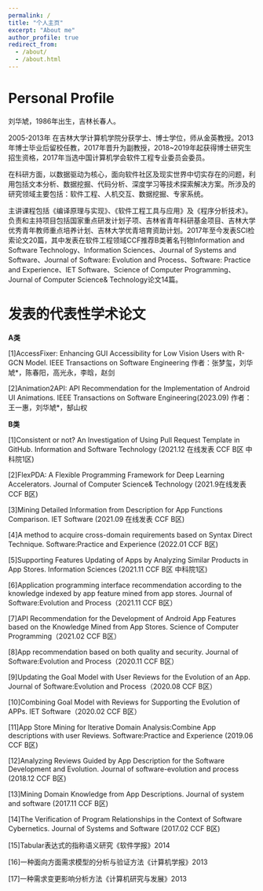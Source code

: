 ```yaml
---
permalink: /
title: "个人主页"
excerpt: "About me"
author_profile: true
redirect_from: 
  - /about/
  - /about.html
---
```

Personal Profile
======
刘华虓，1986年出生，吉林长春人。

2005-2013年 在吉林大学计算机学院分获学士、博士学位，师从金英教授。2013年博士毕业后留校任教，2017年晋升为副教授，2018~2019年起获得博士研究生招生资格，2017年当选中国计算机学会软件工程专业委员会委员。

在科研方面，以数据驱动为核心，面向软件社区及现实世界中切实存在的问题，利用包括文本分析、数据挖掘、代码分析、深度学习等技术探索解决方案。所涉及的研究领域主要包括：软件工程、人机交互、数据挖掘、专家系统。

主讲课程包括《编译原理与实现》、《软件工程工具与应用》及《程序分析技术》。负责和主持项目包括国家重点研发计划子项、吉林省青年科研基金项目、吉林大学优秀青年教师重点培养计划、吉林大学优青培育资助计划。2017年至今发表SCI检索论文20篇，其中发表在软件工程领域CCF推荐B类著名刊物Information and Software Technology、Information Sciences、Journal of Systems and Software、Journal of Software: Evolution and Process、Software: Practice and Experience、IET Software、Science of Computer Programming、Journal of Computer Science& Technology论文14篇。 

发表的代表性学术论文
======
**A类**

[1]AccessFixer: Enhancing GUI Accessibility for Low Vision Users with R-GCN Model. IEEE Transactions on Software Engineering
作者：张梦玺，刘华虓*，陈春阳，高光永，李晗，赵剑

[2]Animation2API: API Recommendation for the Implementation of Android UI Animations. IEEE Transactions on Software Engineering(2023.09)
作者：王一惠，刘华虓*，郜山权

**B类**

[1]Consistent or not? An Investigation of Using Pull Request Template in GitHub.  Information and Software Technology  (2021.12 在线发表 CCF B区 中科院1区)

[2]FlexPDA: A Flexible Programming Framework for Deep Learning Accelerators.  Journal of Computer Science& Technology  (2021.9在线发表 CCF B区)

[3]Mining Detailed Information from Description for App Functions Comparison.  IET Software  (2021.09 在线发表 CCF B区)

[4]A method to acquire cross-domain requirements based on Syntax Direct Technique.  Software:Practice and Experience  (2022.01 CCF B区)

[5]Supporting Features Updating of Apps by Analyzing Similar Products in App Stores. Information Sciences  (2021.11 CCF B区 中科院1区)

[6]Application programming interface recommendation according to the knowledge indexed by app feature mined from app stores. Journal of Software:Evolution and Process（2021.11 CCF B区）

[7]API Recommendation for the Development of Android App Features based on the Knowledge Mined from App Stores. Science of Computer Programming（2021.02 CCF B区）

[8]App recommendation based on both quality and security. Journal of Software:Evolution and Process（2020.11 CCF B区）

[9]Updating the Goal Model with User Reviews for the Evolution of an App. Journal of Software:Evolution and Process（2020.08 CCF B区）

[10]Combining Goal Model with Reviews for Supporting the Evolution of APPs. IET Software（2020.02 CCF B区）

[11]App Store Mining for Iterative Domain Analysis:Combine App descriptions with user Reviews. Software:Practice and Experience (2019.06 CCF B区)

[12]Analyzing Reviews Guided by App Description for the Software Development and Evolution. Journal of software-evolution and process (2018.12 CCF B区) 

[13]Mining Domain Knowledge from App Descriptions. Journal of system and software (2017.11 CCF B区)

[14]The Verification of Program Relationships in the Context of Software Cybernetics. Journal of Systems and Software (2017.02 CCF B区)

[15]Tabular表达式的指称语义研究《软件学报》2014

[16]一种面向方面需求模型的分析与验证方法《计算机学报》2013

[17]一种需求变更影响分析方法《计算机研究与发展》2013    

